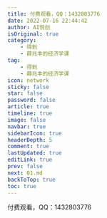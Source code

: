 ```yaml
---
title: 付费观看，QQ：1432803776
date: 2022-07-16 22:44:42
author: AI悦创
isOriginal: true
category: 
    - 得到
    - 薛兆丰的经济学课
tag:
    - 得到
    - 薛兆丰的经济学课
icon: network
sticky: false
star: false
password: false
article: true
timeline: true
image: false
navbar: true
sidebarIcon: true
headerDepth: 5
comment: true
lastUpdated: true
editLink: true
prev: false
next: 01.md
backToTop: true
toc: true
---
```


付费观看，QQ：1432803776
